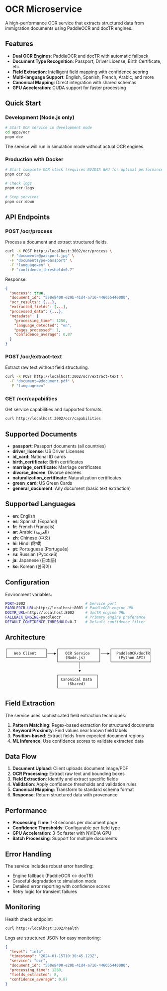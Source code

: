 # OCR Microservice

A high-performance OCR service that extracts structured data from immigration documents using PaddleOCR and docTR engines.

## Features

- **Dual OCR Engines**: PaddleOCR and docTR with automatic fallback
- **Document Type Recognition**: Passport, Driver License, Birth Certificate, etc.
- **Field Extraction**: Intelligent field mapping with confidence scoring
- **Multi-language Support**: English, Spanish, French, Arabic, and more
- **Canonical Mapping**: Direct integration with shared schemas
- **GPU Acceleration**: CUDA support for faster processing

## Quick Start

### Development (Node.js only)

```bash
# Start OCR service in development mode
cd apps/ocr
pnpm dev
```

The service will run in simulation mode without actual OCR engines.

### Production with Docker

```bash
# Start complete OCR stack (requires NVIDIA GPU for optimal performance)
pnpm ocr:up

# Check logs
pnpm ocr:logs

# Stop services
pnpm ocr:down
```

## API Endpoints

### POST /ocr/process

Process a document and extract structured fields.

```bash
curl -X POST http://localhost:3002/ocr/process \
  -F "document=@passport.jpg" \
  -F "documentType=passport" \
  -F "language=en" \
  -F "confidence_threshold=0.7"
```

Response:
```json
{
  "success": true,
  "document_id": "550e8400-e29b-41d4-a716-446655440000",
  "ocr_results": {...},
  "extracted_fields": [...],
  "processed_data": {...},
  "metadata": {
    "processing_time": 1250,
    "language_detected": "en",
    "pages_processed": 1,
    "confidence_average": 0.87
  }
}
```

### POST /ocr/extract-text

Extract raw text without field structuring.

```bash
curl -X POST http://localhost:3002/ocr/extract-text \
  -F "document=@document.pdf" \
  -F "language=en"
```

### GET /ocr/capabilities

Get service capabilities and supported formats.

```bash
curl http://localhost:3002/ocr/capabilities
```

## Supported Documents

- **passport**: Passport documents (all countries)
- **driver_license**: US Driver Licenses
- **id_card**: National ID cards
- **birth_certificate**: Birth certificates
- **marriage_certificate**: Marriage certificates
- **divorce_decree**: Divorce decrees
- **naturalization_certificate**: Naturalization certificates
- **green_card**: US Green Cards
- **general_document**: Any document (basic text extraction)

## Supported Languages

- **en**: English
- **es**: Spanish (Español)
- **fr**: French (Français)
- **ar**: Arabic (العربية)
- **zh**: Chinese (中文)
- **hi**: Hindi (हिन्दी)
- **pt**: Portuguese (Português)
- **ru**: Russian (Русский)
- **ja**: Japanese (日本語)
- **ko**: Korean (한국어)

## Configuration

Environment variables:

```bash
PORT=3002                           # Service port
PADDLEOCR_URL=http://localhost:8001 # PaddleOCR engine URL
DOCTR_URL=http://localhost:8002     # docTR engine URL
FALLBACK_ENGINE=paddleocr           # Primary engine preference
DEFAULT_CONFIDENCE_THRESHOLD=0.7    # Default confidence filter
```

## Architecture

```
┌─────────────────┐    ┌──────────────────┐    ┌─────────────────┐
│   Web Client    │───▶│   OCR Service    │───▶│  PaddleOCR/docTR│
└─────────────────┘    │   (Node.js)      │    │   (Python API)  │
                       └─────────┬────────┘    └─────────────────┘
                                 │
                                 ▼
                       ┌─────────────────┐
                       │ Canonical Data  │
                       │    (Shared)     │
                       └─────────────────┘
```

## Field Extraction

The service uses sophisticated field extraction techniques:

1. **Pattern Matching**: Regex-based extraction for structured documents
2. **Keyword Proximity**: Find values near known field labels
3. **Position-based**: Extract fields from expected document regions
4. **ML Inference**: Use confidence scores to validate extracted data

## Data Flow

1. **Document Upload**: Client uploads document image/PDF
2. **OCR Processing**: Extract raw text and bounding boxes
3. **Field Extraction**: Identify and extract specific fields
4. **Validation**: Apply confidence thresholds and validation rules
5. **Canonical Mapping**: Transform to standard schema format
6. **Response**: Return structured data with provenance

## Performance

- **Processing Time**: 1-3 seconds per document page
- **Confidence Thresholds**: Configurable per field type
- **GPU Acceleration**: 3-5x faster with NVIDIA GPU
- **Batch Processing**: Support for multiple documents

## Error Handling

The service includes robust error handling:

- Engine fallback (PaddleOCR ↔ docTR)
- Graceful degradation to simulation mode
- Detailed error reporting with confidence scores
- Retry logic for transient failures

## Monitoring

Health check endpoint:
```bash
curl http://localhost:3002/health
```

Logs are structured JSON for easy monitoring:
```json
{
  "level": "info",
  "timestamp": "2024-01-15T10:30:45.123Z",
  "service": "ocr",
  "document_id": "550e8400-e29b-41d4-a716-446655440000",
  "processing_time": 1250,
  "fields_extracted": 8,
  "confidence_average": 0.87
}
```